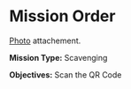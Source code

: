 # Mission Order

[Photo](Shady_room.jpg) attachement.

**Mission Type:** Scavenging

**Objectives:** Scan the QR Code
